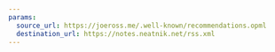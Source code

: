 ```yaml
---
params:
  source_url: https://joeross.me/.well-known/recommendations.opml
  destination_url: https://notes.neatnik.net/rss.xml
---
```

